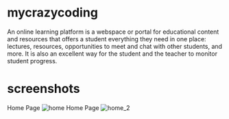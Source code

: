 # mycrazycoding
An online learning platform is a webspace or portal for educational content and resources that offers a student everything they need in one place: lectures, resources, opportunities to meet and chat with other students, and more. It is also an excellent way for the student and the teacher to monitor student progress.
# screenshots
Home Page
![home](https://github.com/Santhoshkumarz/mycrazycoding/assets/124475130/533c1dc2-86f1-4a07-bcae-bea5aecc1951)
Home Page
![home_2](https://github.com/Santhoshkumarz/mycrazycoding/assets/124475130/b06886b7-5ba7-4e9f-9a95-a80724f5d426)
